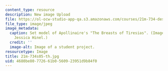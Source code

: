 ```yaml
---
content_type: resource
description: New image Upload
file: https://ol-ocw-studio-app-qa.s3.amazonaws.com/courses/21m-734-design-for-the-theater-scenery-spring-2005/4680be80772661b0560923951d9b84f0_21m-734s05-th.jpg
file_type: image/jpeg
image_metadata:
  caption: Set model of Apollinaire's "The Breasts of Tiresias". (Image courtesy of
    Jessica Hinel.)
  credit: ''
  image-alt: Image of a student project.
resourcetype: Image
title: 21m-734s05-th.jpg
uid: 4680be80-7726-61b0-5609-23951d9b84f0
---
```

